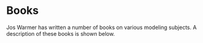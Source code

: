 # Books


Jos Warmer has written a number of books on various modeling subjects.
A description of these books is shown below.


